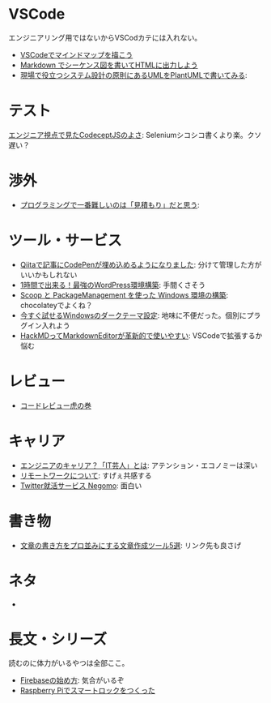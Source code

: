 # VSCode
エンジニアリング用ではないからVSCodカテには入れない。

- [VSCodeでマインドマップを描こう](https://qiita.com/u-tanick/items/c178a759ab228eb1d64a)
- [Markdown でシーケンス図を書いてHTMLに出力しよう](https://qiita.com/ksh-fthr/items/40ebbcdb67d126ac2202)
- [現場で役立つシステム設計の原則にあるUMLをPlantUMLで書いてみる](https://qiita.com/laqiiz/items/fb7ad9dfb7430dd08455): 

# テスト
[エンジニア視点で見たCodeceptJSのよさ](https://qiita.com/tsuemura/items/fc0c74884cb3c6760a75): Seleniumシコシコ書くより楽。クソ遅い？

# 渉外
- [プログラミングで一番難しいのは「見積もり」だと思う](https://qiita.com/yuno_miyako/items/8678cd542fbb7050e40e): 

# ツール・サービス
- [Qiitaで記事にCodePenが埋め込めるようになりました](https://qiita.com/Qiita/items/edae7417214c8e957f54): 分けて管理した方がいいかもしれない
- [1時間で出来る！最強のWordPress環境構築](https://qiita.com/ryuta69/items/dbb0db5cf7099b7a7cc4): 手間くさそう
- [Scoop と PackageManagement を使った Windows 環境の構築](https://qiita.com/kikuchi_kentaro/items/77793e4a21db6ffdb7cd): chocolateyでよくね？
- [今すぐ試せるWindowsのダークテーマ設定](https://qiita.com/yokoyan/items/a7525235ef002d538dec): 地味に不便だった。個別にプラグイン入れよう
- [HackMDってMarkdownEditorが革新的で使いやすい](https://qiita.com/norinity1103/items/85aa990dbe6582b6d701): VSCodeで拡張するか悩む

# レビュー
- [コードレビュー虎の巻](https://qiita.com/teradonburi/items/2fa475c860d0fb16c0eb)

# キャリア
- [エンジニアのキャリア？「IT芸人」とは](https://qiita.com/masuidrive/items/8d9bb0cfc2096c4eb8db): アテンション・エコノミーは深い
- [リモートワークについて](https://qiita.com/YuichiroMinato/items/a67d0fa8323649ddd9d0): すげぇ共感する
- [Twitter就活サービス Negomo](https://qiita.com/TaKO8Ki/items/f7812f3164e00199bda6): 面白い

# 書き物
- [文章の書き方をプロ並みにする文章作成ツール5選](https://qiita.com/busyoumono99/items/01348bcdd8f40cc392c5#_reference-4c67286ac470033f12fd): リンク先も良さげ

# ネタ
- [](https://qiita.com/TaKO8Ki/items/f7812f3164e00199bda6)

# 長文・シリーズ
読むのに体力がいるやつは全部ここ。
- [Firebaseの始め方](https://qiita.com/kohashi/items/43ea22f61ade45972881): 気合がいるぞ
- [Raspberry Piでスマートロックをつくった](https://qiita.com/undo0530/items/669b6ee6b2277ea64b33)
